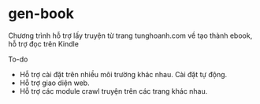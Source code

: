 gen-book
========

Chương trình hỗ trợ lấy truyện từ trang tunghoanh.com về tạo thành ebook, hỗ trợ đọc trên Kindle

To-do
- Hỗ trợ cài đặt trên nhiều môi trường khác nhau. Cài đặt tự động.
- Hỗ trợ giao diện web.
- Hỗ trợ các module crawl truyện trên các trang khác nhau.
